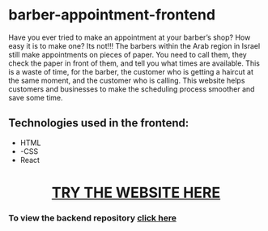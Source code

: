 # barber-appointment-frontend

<p>Have you ever tried to make an appointment at your barber’s shop? How easy it is to make one? Its not!!! The barbers within the Arab region in Israel still make appointments on pieces of paper. You need to call them, they check the paper in front of them, and tell you what times are available.
This is a waste of time, for the barber, the customer who is getting a haircut at the same moment,  and the customer who is calling.
This website helps customers and businesses to make the scheduling process smoother and save some time.
</p>

## Technologies used in the frontend:
- HTML
- -CSS
- React

<h1 align="center"><a href="https://cranky-babbage-f1c5b5.netlify.app/">TRY THE WEBSITE HERE</a></h1>

### To view the backend repository <a href="https://github.com/muhammadawwad9/barber-appointment-backend">click here</a>
